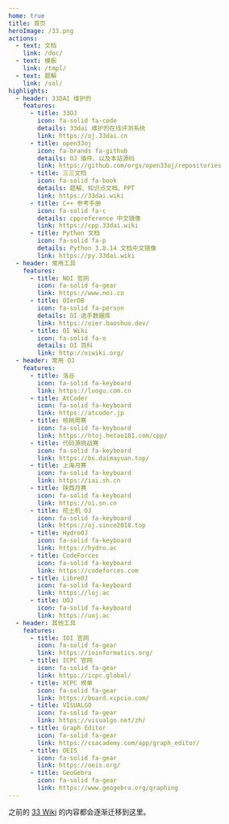 ```yaml
---
home: true
title: 首页
heroImage: /33.png
actions:
  - text: 文档
    link: /doc/
  - text: 模板
    link: /tmpl/
  - text: 题解
    link: /sol/
highlights:
  - header: 33DAI 维护的
    features:
      - title: 33OJ
        icon: fa-solid fa-code
        details: 33dai 维护的在线评测系统
        link: https://oj.33dai.cn
      - title: open33oj
        icon: fa-brands fa-github
        details: OJ 插件、以及本站源码
        link: https://github.com/orgs/open33oj/repositories
      - title: 三三文档
        icon: fa-solid fa-book
        details: 题解、知识点文档、PPT
        link: https://33dai.wiki
      - title: C++ 参考手册
        icon: fa-solid fa-c
        details: cppreference 中文镜像
        link: https://cpp.33dai.wiki
      - title: Python 文档
        icon: fa-solid fa-p
        details: Python 3.8.14 文档中文镜像
        link: https://py.33dai.wiki
  - header: 常用工具
    features:
      - title: NOI 官网
        icon: fa-solid fa-gear
        link: https://www.noi.cn
      - title: OIerDB
        icon: fa-solid fa-person
        details: OI 选手数据库
        link: https://oier.baoshuo.dev/
      - title: OI Wiki
        icon: fa-solid fa-o
        details: OI 百科
        link: http://oiwiki.org/
  - header: 常用 OJ
    features:
      - title: 洛谷
        icon: fa-solid fa-keyboard
        link: https://luogu.com.cn
      - title: AtCoder
        icon: fa-solid fa-keyboard
        link: https://atcoder.jp
      - title: 核桃周赛
        icon: fa-solid fa-keyboard
        link: https://htoj.hetao101.com/cpp/
      - title: 代码源挑战赛
        icon: fa-solid fa-keyboard
        link: https://bs.daimayuan.top/
      - title: 上海月赛
        icon: fa-solid fa-keyboard
        link: https://iai.sh.cn 
      - title: 陕西月赛
        icon: fa-solid fa-keyboard
        link: https://oi.sn.cn 
      - title: 挖土机 OJ
        icon: fa-solid fa-keyboard
        link: https://oj.since2018.top
      - title: HydroOJ
        icon: fa-solid fa-keyboard
        link: https://hydro.ac
      - title: CodeForces
        icon: fa-solid fa-keyboard
        link: https://codeforces.com
      - title: LibreOJ
        icon: fa-solid fa-keyboard
        link: https://loj.ac
      - title: UOJ
        icon: fa-solid fa-keyboard
        link: https://uoj.ac
  - header: 其他工具
    features:
      - title: IOI 官网
        icon: fa-solid fa-gear
        link: https://ioinformatics.org/
      - title: ICPC 官网
        icon: fa-solid fa-gear
        link: https://icpc.global/
      - title: XCPC 榜单
        icon: fa-solid fa-gear
        link: https://board.xcpcio.com/
      - title: VISUALGO
        icon: fa-solid fa-gear
        link: https://visualgo.net/zh/
      - title: Graph Editor
        icon: fa-solid fa-gear
        link: https://csacademy.com/app/graph_editor/
      - title: OEIS
        icon: fa-solid fa-gear
        link: https://oeis.org/
      - title: GeoGebra
        icon: fa-solid fa-gear
        link: https://www.geogebra.org/graphing
---
```


之前的 [33 Wiki](https://wiki.33dai.cn) 的内容都会逐渐迁移到这里。
